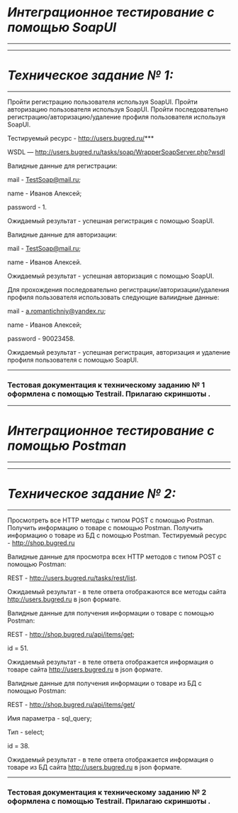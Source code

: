 # ***Интеграционное тестирование с помощью SoapUI***
-----------------------------------
-----------------------------------
# ***Техническое задание № 1:***
-----------------------------------
  Пройти регистрацию пользователя используя SoapUI. Пройти авторизацию пользователя используя SoapUI. Пройти последовательно регистрацию/авторизацию/удаление профиля пользователя используя SoapUI.
  
 Тестируемый ресурс - http://users.bugred.ru/***
 
WSDL — http://users.bugred.ru/tasks/soap/WrapperSoapServer.php?wsdl 

Валидные данные для регистрации: 

mail - TestSoap@mail.ru;

name - Иванов Алексей;

password - 1.

Ожидаемый результат - успешная регистрация с помощью SoapUI.

Валидные данные для авторизации:

mail - TestSoap@mail.ru;

name - Иванов Алексей.

Ожидаемый результат - успешная авторизация  с помощью SoapUI.

Для прохождения последовательно регистрации/авторизации/удаления профиля пользователя использовать следующие валиидные данные: 

mail - a.romantichniy@yandex.ru;

name - Иванов Алексей;

password - 90023458.

Ожидаемый результат - успешная регистрация, авторизация и удаление профиля пользователя с помощью SoapUI.
***
### Тестовая документация к техническому заданию № 1 оформлена с помощью Testrail. Прилагаю скриншоты .
***
# ***Интеграционное тестирование с помощью Postman***
-----------------------------------
-----------------------------------
# ***Техническое задание № 2:***
-----------------------------------
Просмотреть все HTTP методы с типом POST с помощью Postman. Получить информацию о товаре  с помощью Postman. Получить информацию о товаре из БД с помощью Postman.
Тестируемый ресурс - http://shop.bugred.ru

Валидные данные для просмотра всех HTTP методов с типом POST с помощью Postman:

REST - http://users.bugred.ru/tasks/rest/list.

Ожидаемый результат - в теле ответа отображаются все методы сайта http://users.bugred.ru в json формате.

Валидные данные для получения информации о товаре  с помощью Postman:

REST - http://shop.bugred.ru/api/items/get;

id = 51.

Ожидаемый результат - в теле ответа отображается информация о товаре сайта http://users.bugred.ru в json формате.

Валидные данные для получения информации о товаре из БД с помощью Postman:

REST - http://shop.bugred.ru/api/items/get/

Имя параметра - sql_query;

Тип - select;

id = 38.

Ожидаемый результат - в теле ответа отображается информация о товаре из БД сайта http://users.bugred.ru в json формате.
***
### Тестовая документация к техническому заданию № 2 оформлена с помощью Testrail. Прилагаю скриншоты .
